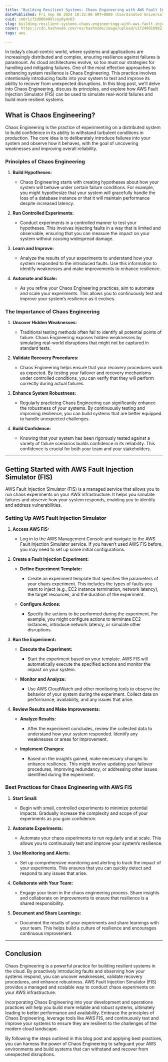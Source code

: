 ```yaml
---
title: "Building Resilient Systems: Chaos Engineering with AWS Fault Injection Simulator"
datePublished: Fri Sep 06 2024 18:32:08 GMT+0000 (Coordinated Universal Time)
cuid: cm0r1zf2d000409lcey0ydx03
slug: building-resilient-systems-chaos-engineeringg-with-aws-fault-injection-simulator
cover: https://cdn.hashnode.com/res/hashnode/image/upload/v1724001090214/cda7db3e-2e5d-483e-860b-a5e5e448255e.png
tags: aws

---
```


In today’s cloud-centric world, where systems and applications are increasingly distributed and complex, ensuring resilience against failures is paramount. As cloud architectures evolve, so too must our strategies for handling and mitigating failures. One of the most effective approaches to enhancing system resilience is Chaos Engineering. This practice involves intentionally introducing faults into your system to test and improve its ability to recover from unexpected disruptions. In this blog post, we’ll delve into Chaos Engineering, discuss its principles, and explore how AWS Fault Injection Simulator (FIS) can be used to simulate real-world failures and build more resilient systems.

## **What is Chaos Engineering?**

Chaos Engineering is the practice of experimenting on a distributed system to build confidence in its ability to withstand turbulent conditions in production. The core idea is to deliberately introduce failures into your system and observe how it behaves, with the goal of uncovering weaknesses and improving overall reliability.

### **Principles of Chaos Engineering**

1. **Build Hypotheses:**
    
    * Chaos Engineering starts with creating hypotheses about how your system will behave under certain failure conditions. For example, you might hypothesize that your system will gracefully handle the loss of a database instance or that it will maintain performance despite increased latency.
        
2. **Run Controlled Experiments:**
    
    * Conduct experiments in a controlled manner to test your hypotheses. This involves injecting faults in a way that is limited and observable, ensuring that you can measure the impact on your system without causing widespread damage.
        
3. **Learn and Improve:**
    
    * Analyze the results of your experiments to understand how your system responded to the introduced faults. Use this information to identify weaknesses and make improvements to enhance resilience.
        
4. **Automate and Scale:**
    
    * As you refine your Chaos Engineering practices, aim to automate and scale your experiments. This allows you to continuously test and improve your system’s resilience as it evolves.
        

### **The Importance of Chaos Engineering**

1. **Uncover Hidden Weaknesses:**
    
    * Traditional testing methods often fail to identify all potential points of failure. Chaos Engineering exposes hidden weaknesses by simulating real-world disruptions that might not be captured in standard tests.
        
2. **Validate Recovery Procedures:**
    
    * Chaos Engineering helps ensure that your recovery procedures work as expected. By testing your failover and recovery mechanisms under controlled conditions, you can verify that they will perform correctly during actual failures.
        
3. **Enhance System Robustness:**
    
    * Regularly practicing Chaos Engineering can significantly enhance the robustness of your systems. By continuously testing and improving resilience, you can build systems that are better equipped to handle unexpected challenges.
        
4. **Build Confidence:**
    
    * Knowing that your system has been rigorously tested against a variety of failure scenarios builds confidence in its reliability. This confidence is crucial for both your team and your stakeholders.
        

---

## **Getting Started with AWS Fault Injection Simulator (FIS)**

AWS Fault Injection Simulator (FIS) is a managed service that allows you to run chaos experiments on your AWS infrastructure. It helps you simulate failures and observe how your system responds, enabling you to identify and address vulnerabilities.

### **Setting Up AWS Fault Injection Simulator**

1. **Access AWS FIS:**
    
    * Log in to the AWS Management Console and navigate to the AWS Fault Injection Simulator service. If you haven’t used AWS FIS before, you may need to set up some initial configurations.
        
2. **Create a Fault Injection Experiment:**
    
    * **Define Experiment Template:**
        
        * Create an experiment template that specifies the parameters of your chaos experiment. This includes the types of faults you want to inject (e.g., EC2 instance termination, network latency), the target resources, and the duration of the experiment.
            
    * **Configure Actions:**
        
        * Specify the actions to be performed during the experiment. For example, you might configure actions to terminate EC2 instances, introduce network latency, or simulate other disruptions.
            
3. **Run the Experiment:**
    
    * **Execute the Experiment:**
        
        * Start the experiment based on your template. AWS FIS will automatically execute the specified actions and monitor the impact on your system.
            
    * **Monitor and Analyze:**
        
        * Use AWS CloudWatch and other monitoring tools to observe the behavior of your system during the experiment. Collect data on performance, availability, and any issues that arise.
            
4. **Review Results and Make Improvements:**
    
    * **Analyze Results:**
        
        * After the experiment concludes, review the collected data to understand how your system responded. Identify any weaknesses or areas for improvement.
            
    * **Implement Changes:**
        
        * Based on the insights gained, make necessary changes to enhance resilience. This might involve updating your failover procedures, improving redundancy, or addressing other issues identified during the experiment.
            

### **Best Practices for Chaos Engineering with AWS FIS**

1. **Start Small:**
    
    * Begin with small, controlled experiments to minimize potential impacts. Gradually increase the complexity and scope of your experiments as you gain confidence.
        
2. **Automate Experiments:**
    
    * Automate your chaos experiments to run regularly and at scale. This allows you to continuously test and improve your system’s resilience.
        
3. **Use Monitoring and Alerts:**
    
    * Set up comprehensive monitoring and alerting to track the impact of your experiments. This ensures that you can quickly detect and respond to any issues that arise.
        
4. **Collaborate with Your Team:**
    
    * Engage your team in the chaos engineering process. Share insights and collaborate on improvements to ensure that resilience is a shared responsibility.
        
5. **Document and Share Learnings:**
    
    * Document the results of your experiments and share learnings with your team. This helps build a culture of resilience and encourages continuous improvement.
        

---

## **Conclusion**

Chaos Engineering is a powerful practice for building resilient systems in the cloud. By proactively introducing faults and observing how your systems respond, you can uncover weaknesses, validate recovery procedures, and enhance robustness. AWS Fault Injection Simulator (FIS) provides a managed and scalable way to conduct chaos experiments on your AWS infrastructure.

Incorporating Chaos Engineering into your development and operations practices will help you build more reliable and robust systems, ultimately leading to better performance and availability. Embrace the principles of Chaos Engineering, leverage tools like AWS FIS, and continuously test and improve your systems to ensure they are resilient to the challenges of the modern cloud landscape.

By following the steps outlined in this blog post and applying best practices, you can harness the power of Chaos Engineering to safeguard your AWS environments and build systems that can withstand and recover from unexpected disruptions.